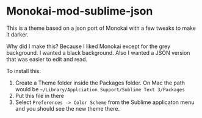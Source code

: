 # Monokai-mod-sublime-json
This is a theme based on a json port of Monokai with a few tweaks to make it darker.

Why did I make this? Because I liked Monokai except for the grey background. I wanted a black background. 
Also I wanted a JSON version that was easier to edit and read.

To install this:

1. Create a Theme folder inside the Packages folder. On Mac the path would be `~/Library/Applciation Support/Sublime Text 3/Packages`
1. Put this file in there
1. Select `Preferences -> Color Scheme` from the Sublime applicaton menu and you should see the new theme there.
